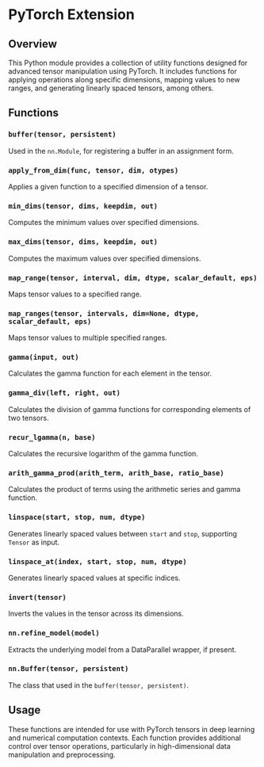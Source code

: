 # PyTorch Extension

## Overview

This Python module provides a collection of utility functions designed for advanced tensor manipulation using PyTorch. It includes functions for applying operations along specific dimensions, mapping values to new ranges, and generating linearly spaced tensors, among others.

## Functions

### `buffer(tensor, persistent)`
Used in the `nn.Module`, for registering a buffer in an assignment form.

### `apply_from_dim(func, tensor, dim, otypes)`
Applies a given function to a specified dimension of a tensor.

### `min_dims(tensor, dims, keepdim, out)`
Computes the minimum values over specified dimensions.

### `max_dims(tensor, dims, keepdim, out)`
Computes the maximum values over specified dimensions.

### `map_range(tensor, interval, dim, dtype, scalar_default, eps)`
Maps tensor values to a specified range.

### `map_ranges(tensor, intervals, dim=None, dtype, scalar_default, eps)`
Maps tensor values to multiple specified ranges.

### `gamma(input, out)`
Calculates the gamma function for each element in the tensor.

### `gamma_div(left, right, out)`
Calculates the division of gamma functions for corresponding elements of two tensors.

### `recur_lgamma(n, base)`
Calculates the recursive logarithm of the gamma function.

### `arith_gamma_prod(arith_term, arith_base, ratio_base)`
Calculates the product of terms using the arithmetic series and gamma function.

### `linspace(start, stop, num, dtype)`
Generates linearly spaced values between `start` and `stop`, supporting `Tensor` as input.

### `linspace_at(index, start, stop, num, dtype)`
Generates linearly spaced values at specific indices.

### `invert(tensor)`
Inverts the values in the tensor across its dimensions.

### `nn.refine_model(model)`
Extracts the underlying model from a DataParallel wrapper, if present.

### `nn.Buffer(tensor, persistent)`
The class that used in the `buffer(tensor, persistent)`.

## Usage

These functions are intended for use with PyTorch tensors in deep learning and numerical computation contexts. Each function provides additional control over tensor operations, particularly in high-dimensional data manipulation and preprocessing.